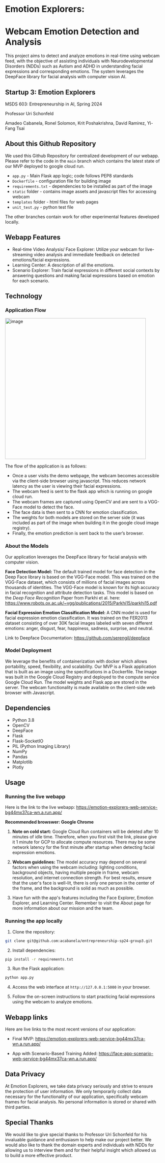 # Emotion Explorers: 
# Webcam Emotion Detection and Analysis

This project aims to detect and analyze emotions in real-time using webcam feed, with the objective of assisting individuals with Neurodevelopmental Disorders (NDDs) such as Autism and ADHD in understanding facial expressions and corresponding emotions. The system leverages the DeepFace library for facial analysis with computer vision AI.

## Startup 3: Emotion Explorers
MSDS 603: Entrepreneurship in AI, Spring 2024

Professor Uri Schonfeld

Amadeo Cabanela, Ronel Solomon, Krit Poshakrishna, David Ramirez, Yi-Fang Tsai

## About this Github Repository
We used this Github Repository for centralized development of our webapp. Please refer to the code in the `main` branch which contains the latest state of our MVP deployed to google cloud run.
* `app.py` - Main Flask app logic; code follows PEP8 standards
* `Dockerfile` - configuration file for building image
* `requirements.txt` - dependencies to be installed as part of the image
* `static` folder - contains image assets and javascript files for accessing webcam
* `templates` folder - html files for web pages
* `unit_test.py` - python test file

The other branches contain work for other experimental features developed locally.

## Webapp Features

- Real-time Video Analysis/ Face Explorer: Utilize your webcam for live-streaming video analysis and immediate feedback on detected emotions/facial expressions.
- Learning Center: A description of all the emotions.
- Scenario Explorer: Train facial expressions in different social contexts by answering questions and making facial expressions based on emotion for each scenario.

## Technology

### Application Flow
<img width="458" alt="image" src="https://github.com/acabanela/entrepreneurship-sp24-group3/assets/138199384/d30a0203-21d3-4c96-ba28-f90ca146bbe4">

The flow of the application is as follows:
* Once a user visits the demo webpage, the webcam becomes accessible via the client-side browser using javascript. This reduces network latency as the user is viewing their facial expressions.
* The webcam feed is sent to the flask app which is running on google cloud run.
* The webcam frames are captured using OpenCV and are sent to a VGG-Face model to detect the face.
* The face data is then sent to a CNN for emotion classification.
* The weights for both models are stored on the server side (it was included as part of the image when building it in the google cloud image registry).
* Finally, the emotion prediction is sent back to the user’s browser.

### About the Models
Our application leverages the DeepFace library for facial analysis with computer vision.

**Face Detection Model:** The default trained model for face detection in the Deep Face library is based on the VGG-Face model. This was trained on the VGG-Face dataset, which consists of millions of facial images across thousands of identities. The VGG-Face model is known for its high accuracy in facial recognition and attribute detection tasks. This model is based on the *Deep Face Recognition* Paper from Parkhi et al. here: https://www.robots.ox.ac.uk/~vgg/publications/2015/Parkhi15/parkhi15.pdf

**Facial Expression Emotion Classification Model:** A CNN model is used for facial expression emotion classification. It was trained on the FER2013 dataset consisting of over 30K facial images labeled with seven different emotions: anger, disgust, fear, happiness, sadness, surprise, and neutral.

Link to Deepface Documentation: https://github.com/serengil/deepface

### Model Deployment
We leverage the benefits of containerization with docker which allows portability, speed, flexibility, and scalability. Our MVP is a Flask application that is built as an image using the specifications in a Dockerfile. The image was built in the Google Cloud Registry and deployed to the compute service Google Cloud Run. The model weights and Flask app are stored in the server. The webcam functionality is made available on the client-side web browser with Javascript.

## Dependencies

- Python 3.8
- OpenCV
- DeepFace
- Flask
- Flask-SocketIO
- PIL (Python Imaging Library)
- NumPy
- Pandas
- Matplotlib
- Plotly

## Usage

### Running the live webapp
Here is the link to the live webapp:
https://emotion-explorers-web-service-bg44mx37ca-wn.a.run.app/

**Recommended browswer: Google Chrome**

1. **Note on cold start:** Google Cloud Run containers will be deleted after 10 minutes of idle time. Therefore, when you first visit the link, please give it 1 minute for GCP to allocate compute resources. There may be some network latency for the first minute after startup when detecting facial expression emotions.

2. **Webcam guidelines:** The model accuracy may depend on several factors when using the webcam including: lighting conditions, background objects, having multiple people in frame, webcam resolution, and internet connection strength. For best results, ensure that the user's face is well-lit, there is only one person in the center of the frame, and the background is solid as much as possible.

3. Have fun with the app's features including the Face Explorer, Emotion Explorer, and Learning Center. Remember to visit the About page for more information about our mission and the team.

### Running the app locally
1. Clone the repository:

```bash
git clone git@github.com:acabanela/entrepreneurship-sp24-group3.git
```

2. Install dependencies:

```bash
pip install -r requirements.txt
```
3. Run the Flask application:

```bash
python app.py
```

4. Access the web interface at `http://127.0.0.1:5000` in your browser.

5. Follow the on-screen instructions to start practicing facial expressions using the webcam to analyze emotions.

## Webapp links
Here are live links to the most recent versions of our application:

* Final MVP: https://emotion-explorers-web-service-bg44mx37ca-wn.a.run.app/

* App with Scenario-Based Training Added: https://face-app-scenario-web-service-bg44mx37ca-wn.a.run.app/

## Data Privacy

At Emotion Explorers, we take data privacy seriously and strive to ensure the protection of user information. We only temporarily collect data necessary for the functionality of our application, specifically webcam frames for facial analysis. No personal information is stored or shared with third parties.

## Special Thanks
We would like to give special thanks to Professor Uri Schonfeld for his invaluable guidance and enthusiasm to help make our project better. We would also like to thank the domain experts and individuals with NDDs for allowing us to interview them and for their helpful insight which allowed us to build a more effective product.